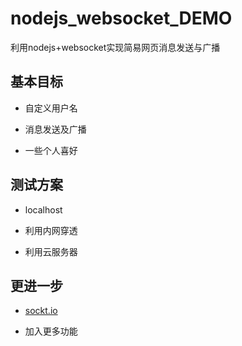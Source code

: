 # nodejs_websocket_DEMO

利用nodejs+websocket实现简易网页消息发送与广播

## 基本目标

+ 自定义用户名

+ 消息发送及广播

+ 一些个人喜好

## 测试方案

+ localhost

+ 利用内网穿透

+ 利用云服务器

## 更进一步

+ [sockt.io](https://socketio.bootcss.com)

+ 加入更多功能
